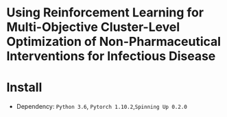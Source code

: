 # Using Reinforcement Learning for Multi-Objective Cluster-Level Optimization of Non-Pharmaceutical Interventions for Infectious Disease

# Install
+ Dependency: `Python 3.6`, `Pytorch 1.10.2`,`Spinning Up 0.2.0`
